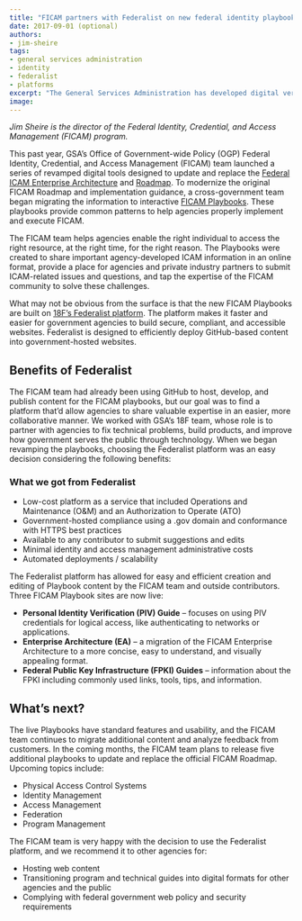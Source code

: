 ```yaml
---
title: "FICAM partners with Federalist on new federal identity playbooks"
date: 2017-09-01 (optional)
authors:
- jim-sheire
tags:
- general services administration
- identity
- federalist
- platforms
excerpt: "The General Services Administration has developed digital versions of its Federal Identity, Credential and Access Management Roadmap and associated implementation guidance and put them online with the adoption of 18F’s Federalist platform."
image: 
---
```


_Jim Sheire is the director of the Federal Identity, Credential, and Access Management (FICAM) program._ 

This past year, GSA’s Office of Government-wide Policy (OGP) Federal Identity, Credential, and Access Management (FICAM) team launched a series of revamped digital tools designed to update and replace the [Federal ICAM Enterprise Architecture](https://arch.idmanagement.gov/) and [Roadmap](https://www.idmanagement.gov/build/#roadmap). To modernize the original FICAM Roadmap and implementation guidance, a cross-government team began migrating the information to interactive [FICAM Playbooks](https://www.idmanagement.gov/build/#playbooks). These playbooks provide common patterns to help agencies properly implement and execute FICAM.  

The FICAM team helps agencies enable the right individual to access the right resource, at the right time, for the right reason. The Playbooks were created to share important agency-developed ICAM information in an online format, provide a place for agencies and private industry partners to submit ICAM-related issues and questions, and tap the expertise of the FICAM community to solve these challenges.


What may not be obvious from the surface is that the new FICAM Playbooks are built on [18F’s Federalist platform](https://federalist.18f.gov/). The platform makes it faster and easier for government agencies to build secure, compliant, and accessible websites. Federalist is designed to efficiently deploy GitHub-based content into government-hosted websites.  

## Benefits of Federalist
The FICAM team had already been using GitHub to host, develop, and publish content for the FICAM playbooks, but our goal was to find a platform that’d allow agencies to share valuable expertise in an easier, more collaborative manner. We worked with GSA’s 18F team, whose role is to partner with agencies to fix technical problems, build products, and improve how government serves the public through technology. When we began revamping the playbooks, choosing the Federalist platform was an easy decision considering the following benefits:

### What we got from Federalist
      
- Low-cost platform as a service that included Operations and Maintenance (O&M) and an Authorization to Operate (ATO)    
- Government-hosted compliance using a .gov domain and conformance with HTTPS best practices 
- Available to any contributor to submit suggestions and edits 
- Minimal identity and access management administrative costs 
- Automated deployments / scalability 

The Federalist platform has allowed for easy and efficient creation and editing of Playbook content by the FICAM team and outside contributors. Three FICAM Playbook sites are now live:
- **Personal Identity Verification (PIV) Guide** – focuses on using PIV credentials for logical access, like authenticating to networks or applications.
- **Enterprise Architecture (EA)** – a migration of the FICAM Enterprise Architecture to a more concise, easy to understand, and visually appealing format.
- **Federal Public Key Infrastructure (FPKI) Guides** – information about the FPKI including commonly used links, tools, tips, and information.

## What’s next?
The live Playbooks have standard features and usability, and the FICAM team continues to migrate additional content and analyze feedback from customers. In the coming months, the FICAM team plans to release five additional playbooks to update and replace the official FICAM Roadmap. Upcoming topics include: 
- Physical Access Control Systems
- Identity Management
- Access Management
- Federation
- Program Management

The FICAM team is very happy with the decision to use the Federalist platform, and we recommend it to other agencies for:
- Hosting web content
- Transitioning program and technical guides into digital formats for other agencies and the public
- Complying with federal government web policy and security requirements

